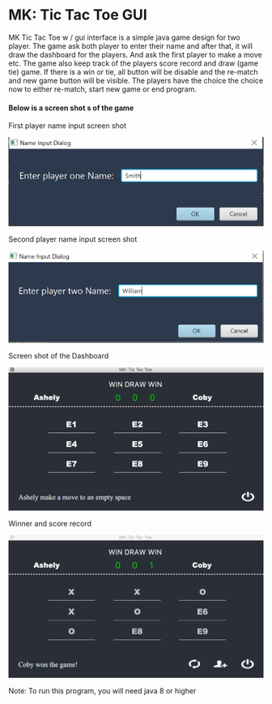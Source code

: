 # MK: Tic Tac Toe GUI
MK Tic Tac Toe w / gui interface is a simple java game design for two player. 
The game ask both player to enter their name and after that, 
it will draw the dashboard for the players. And ask the first 
player to make a move etc. The game also keep track of the players 
score record and draw (game tie) game. If there is a win or tie, all button 
will be disable and the re-match and new game button will be visible. The 
players have the choice the choice now to either re-match, start new game or end program.

#### Below is a screen shot s of the game
First player name input screen shot

![](src/image/nameinput1.PNG)

Second player name input screen shot

![](src/image/nameinput2.PNG)

Screen shot of the Dashboard 

![](src/image/dashboard.PNG)

Winner and score record

![](src/image/winner.PNG)

Note: To run this program, you will need java 8 or higher
